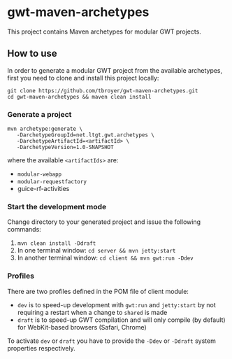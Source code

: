 gwt-maven-archetypes
====================

This project contains Maven archetypes for modular GWT projects.

How to use
----------

In order to generate a modular GWT project from the available archetypes, first you need to clone and install this project locally:

    git clone https://github.com/tbroyer/gwt-maven-archetypes.git
    cd gwt-maven-archetypes && maven clean install

### Generate a project

    mvn archetype:generate \
       -DarchetypeGroupId=net.ltgt.gwt.archetypes \
       -DarchetypeArtifactId=<artifactId> \
       -DarchetypeVersion=1.0-SNAPSHOT

where the available `<artifactIds>` are:

* `modular-webapp`
* `modular-requestfactory`
*  guice-rf-activities

### Start the development mode

Change directory to your generated project and issue the following commands:

1. `mvn clean install -Ddraft`
2. In one terminal window: `cd server && mvn jetty:start`
3. In another terminal window: `cd client && mvn gwt:run -Ddev`

### Profiles

There are two profiles defined in the POM file of client module:

* `dev` is to speed-up development with `gwt:run` and `jetty:start` by not requiring a restart when a change to `shared` is made
* `draft` is to speed-up GWT compilation and will only compile (by default) for WebKit-based browsers (Safari, Chrome)

To activate `dev` or `draft` you have to provide the `-Ddev` or `-Ddraft` system properties respectively.
